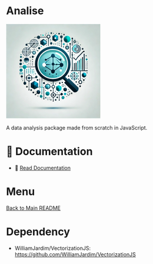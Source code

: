 # Analise
![Logo do projeto](../imagens/icon256x256.png)

A data analysis package made from scratch in JavaScript.

# 📄 Documentation
- 📖 [Read Documentation](../docs/main.md)

# Menu
[Back to Main README](../README.md)

# Dependency
  - WilliamJardim/VectorizationJS: https://github.com/WilliamJardim/VectorizationJS